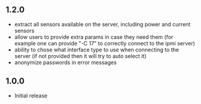 ## 1.2.0

- extract all sensors available on the server, including power and current sensors
- allow users to provide extra params in case they need them 
(for example one can provide "-C 17" to correctly connect to the ipmi server)
- ability to chose what interface type to use when connecting to the server
  (if not provided then it will try to auto select it)
- anonymize passwords in error messages

## 1.0.0

- Initial release
